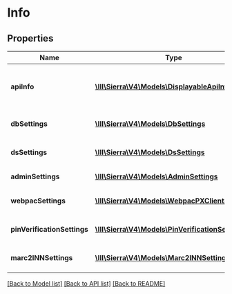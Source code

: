 # Info

## Properties
Name | Type | Description | Notes
------------ | ------------- | ------------- | -------------
**apiInfo** | [**\III\Sierra\V4\Models\DisplayableApiInfo**](DisplayableApiInfo.md) | the API name, version, and revision | 
**dbSettings** | [**\III\Sierra\V4\Models\DbSettings**](DbSettings.md) | the database settings | 
**dsSettings** | [**\III\Sierra\V4\Models\DsSettings**](DsSettings.md) | the dataservice settings | 
**adminSettings** | [**\III\Sierra\V4\Models\AdminSettings**](AdminSettings.md) | the admin settings | 
**webpacSettings** | [**\III\Sierra\V4\Models\WebpacPXClientSettings**](WebpacPXClientSettings.md) | the WebPAC settings | 
**pinVerificationSettings** | [**\III\Sierra\V4\Models\PinVerificationSettings**](PinVerificationSettings.md) | the settings for PIN verification | 
**marc2INNSettings** | [**\III\Sierra\V4\Models\Marc2INNSettings**](Marc2INNSettings.md) | the settings for marc2INN | 

[[Back to Model list]](../README.md#documentation-for-models) [[Back to API list]](../README.md#documentation-for-api-endpoints) [[Back to README]](../README.md)


